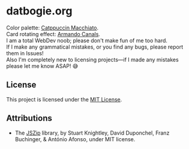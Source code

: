 # datbogie.org
Color palette: [Catppuccin Macchiato](https://catppuccin.com/palette/).<br />
Card rotating effect: [Armando Canals](https://armandocanals.com/posts/CSS-transform-rotating-a-3D-object-perspective-based-on-mouse-position.html).<br />
I am a total WebDev noob; please don't make fun of me too hard.<br />
If I make any grammatical mistakes, or you find any bugs, please report them in Issues!<br />
Also I'm completely new to licensing projects—if I made any mistakes please let me know ASAP! 😅

## License

This project is licensed under the [MIT License](./LICENSE).

## Attributions
- The [JSZip](https://github.com/Stuk/jszip) library, by Stuart Knightley, David Duponchel, Franz Buchinger, & António Afonso, under MIT license.
